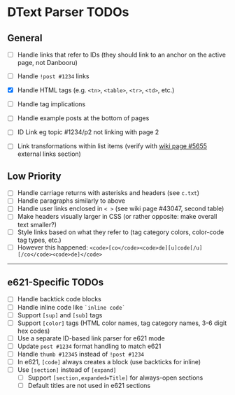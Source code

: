 # DText Parser TODOs

## General
- [ ] Handle links that refer to IDs (they should link to an anchor on the active page, not Danbooru)
- [ ] Handle `!post #1234` links
- [x] Handle HTML tags (e.g. `<tn>`, `<table>`, `<tr>`, `<td>`, etc.)
- [ ] Handle tag implications
- [ ] Handle example posts at the bottom of pages
- [ ] ID Link eg topic #1234/p2 not linking with page 2
- [ ] Link transformations within list items (verify with [wiki page #5655](https://danbooru.donmai.us/wiki_pages/5655) external links section)


## Low Priority
- [ ] Handle carriage returns with asterisks and headers (see `c.txt`)
- [ ] Handle paragraphs similarly to above
- [ ] Handle user links enclosed in `< >` (see wiki page #43047, second table)
- [ ] Make headers visually larger in CSS (or rather opposite: make overall text smaller?)
- [ ] Style links based on what they refer to (tag category colors, color-code tag types, etc.)
- [ ] However this happened: `<code>[co</code><code>de][u]code[/u][/co</code><code>de]</code>`

---

## e621-Specific TODOs

- [ ] Handle backtick code blocks
- [ ] Handle inline code like `` `inline code` ``
- [ ] Support `[sup]` and `[sub]` tags
- [ ] Support `[color]` tags (HTML color names, tag category names, 3-6 digit hex codes)
- [ ] Use a separate ID-based link parser for e621 mode
- [ ] Update `post #1234` format handling to match e621
- [ ] Handle `thumb #12345` instead of `!post #1234`
- [ ] In e621, `[code]` always creates a block (use backticks for inline)
- [ ] Use `[section]` instead of `[expand]`
  - [ ] Support `[section,expanded=Title]` for always-open sections
  - [ ] Default titles are not used in e621 sections
